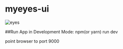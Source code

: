 # myeyes-ui
![eyes](https://user-images.githubusercontent.com/12645881/35711669-1e279dea-078c-11e8-84f0-93e07040227b.png)


##Run App in Development Mode:
npm(or yarn) run dev

point browser to port 9000